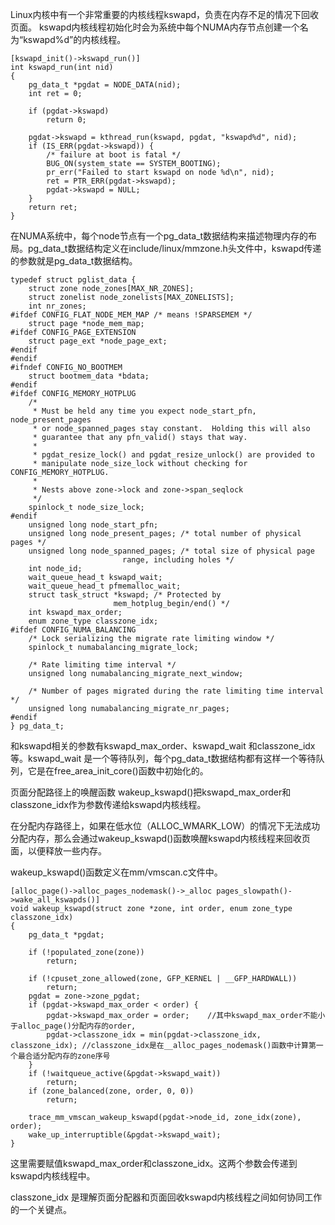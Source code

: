 Linux内核中有一个非常重要的内核线程kswapd，负责在内存不足的情况下回收页面。
    kswapd内核线程初始化时会为系统中每个NUMA内存节点创建一个名为“kswapd%d”的内核线程。

```
[kswapd_init()->kswapd_run()]
int kswapd_run(int nid)
{
	pg_data_t *pgdat = NODE_DATA(nid);
	int ret = 0;

	if (pgdat->kswapd)
		return 0;

	pgdat->kswapd = kthread_run(kswapd, pgdat, "kswapd%d", nid);
	if (IS_ERR(pgdat->kswapd)) {
		/* failure at boot is fatal */
		BUG_ON(system_state == SYSTEM_BOOTING);
		pr_err("Failed to start kswapd on node %d\n", nid);
		ret = PTR_ERR(pgdat->kswapd);
		pgdat->kswapd = NULL;
	}
	return ret;
}
```

在NUMA系统中，每个node节点有一个pg_data_t数据结构来描述物理内存的布局。pg_data_t数据结构定义在include/linux/mmzone.h头文件中，kswapd传递的参数就是pg_data_t数据结构。

```
typedef struct pglist_data {
	struct zone node_zones[MAX_NR_ZONES];
	struct zonelist node_zonelists[MAX_ZONELISTS];
	int nr_zones;
#ifdef CONFIG_FLAT_NODE_MEM_MAP	/* means !SPARSEMEM */
	struct page *node_mem_map;
#ifdef CONFIG_PAGE_EXTENSION
	struct page_ext *node_page_ext;
#endif
#endif
#ifndef CONFIG_NO_BOOTMEM
	struct bootmem_data *bdata;
#endif
#ifdef CONFIG_MEMORY_HOTPLUG
	/*
	 * Must be held any time you expect node_start_pfn, node_present_pages
	 * or node_spanned_pages stay constant.  Holding this will also
	 * guarantee that any pfn_valid() stays that way.
	 *
	 * pgdat_resize_lock() and pgdat_resize_unlock() are provided to
	 * manipulate node_size_lock without checking for CONFIG_MEMORY_HOTPLUG.
	 *
	 * Nests above zone->lock and zone->span_seqlock
	 */
	spinlock_t node_size_lock;
#endif
	unsigned long node_start_pfn;
	unsigned long node_present_pages; /* total number of physical pages */
	unsigned long node_spanned_pages; /* total size of physical page
					     range, including holes */
	int node_id;
	wait_queue_head_t kswapd_wait;
	wait_queue_head_t pfmemalloc_wait;
	struct task_struct *kswapd;	/* Protected by
					   mem_hotplug_begin/end() */
	int kswapd_max_order;
	enum zone_type classzone_idx;
#ifdef CONFIG_NUMA_BALANCING
	/* Lock serializing the migrate rate limiting window */
	spinlock_t numabalancing_migrate_lock;

	/* Rate limiting time interval */
	unsigned long numabalancing_migrate_next_window;

	/* Number of pages migrated during the rate limiting time interval */
	unsigned long numabalancing_migrate_nr_pages;
#endif
} pg_data_t;
```

和kswapd相关的参数有kswapd_max_order、kswapd_wait 和classzone_idx等。kswapd_wait 是一个等待队列，每个pg_data_t数据结构都有这样一个等待队列，它是在free_area_init_core()函数中初始化的。

页面分配路径上的唤醒函数 wakeup_kswapd()把kswapd_max_order和classzone_idx作为参数传递给kswapd内核线程。

在分配内存路径上，如果在低水位（ALLOC_WMARK_LOW）的情况下无法成功分配内存，那么会通过wakeup_kswapd()函数唤醒kswapd内核线程来回收页面，以便释放一些内存。

wakeup_kswapd()函数定义在mm/vmscan.c文件中。

```
[alloc_page()->alloc_pages_nodemask()->_alloc pages_slowpath()->wake_all_kswapds()]
void wakeup_kswapd(struct zone *zone, int order, enum zone_type classzone_idx)
{
	pg_data_t *pgdat;

	if (!populated_zone(zone))
		return;

	if (!cpuset_zone_allowed(zone, GFP_KERNEL | __GFP_HARDWALL))
		return;
	pgdat = zone->zone_pgdat;
	if (pgdat->kswapd_max_order < order) {
		pgdat->kswapd_max_order = order;	//其中kswapd_max_order不能小于alloc_page()分配内存的order,
		pgdat->classzone_idx = min(pgdat->classzone_idx, classzone_idx); //classzone_idx是在__alloc_pages_nodemask()函数中计算第一个最合适分配内存的zone序号
	}
	if (!waitqueue_active(&pgdat->kswapd_wait))
		return;
	if (zone_balanced(zone, order, 0, 0))
		return;

	trace_mm_vmscan_wakeup_kswapd(pgdat->node_id, zone_idx(zone), order);
	wake_up_interruptible(&pgdat->kswapd_wait);
}
```

这里需要赋值kswapd_max_order和classzone_idx。这两个参数会传递到kswapd内核线程中。

classzone_idx 是理解页面分配器和页面回收kswapd内核线程之间如何协同工作的一个关键点。